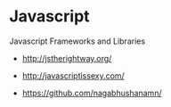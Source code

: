 # Javascript

Javascript Frameworks and Libraries


- http://jstherightway.org/
- http://javascriptissexy.com/

- https://github.com/nagabhushanamn/
